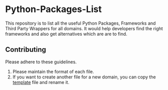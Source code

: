 # Python-Packages-List

This repository is to list all the useful Python Packages, Frameworks and Third Party Wrappers for all domains.
It would help developers find the right frameworks and also get alternatives which are are to find.

## Contributing

Please adhere to these guidelines.
1. Please maintain the format of each file.
2. If you want to create another file for a new domain, you can copy the [template](./Template.md) file and rename it.
